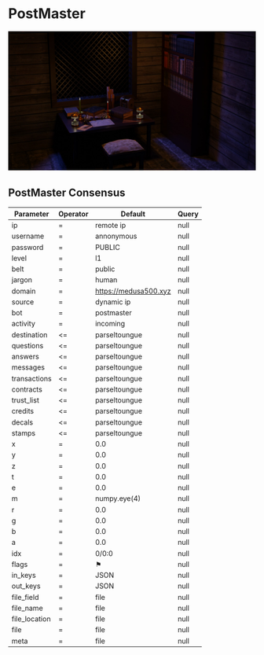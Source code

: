 # PostMaster

![PostMaster's Cabin](https://github.com/sadernalwis/Medusa500/blob/main/Consensus/PostMaster/Cabin/Cabin.jpg?raw=true)

## PostMaster Consensus

| Parameter | Operator | Default |  Query |  
| --- | --- | --- |  --- |  
|                        ip| = | remote ip |  null |  
|                  username| = | annonymous |  null |  
|                  password| = | PUBLIC |  null |  
|                     level| = | l1 |  null |  
|                      belt| = | public |  null |  
|                    jargon| = | human |  null |  
|                    domain| = | https://medusa500.xyz |  null |  
|                    source| = | dynamic ip |  null |  
|                       bot| = | postmaster |  null |  
|                  activity| = | incoming |  null |  
|               destination| <= | parseltoungue |  null |  
|                 questions| <= | parseltoungue |  null |  
|                   answers| <= | parseltoungue |  null |  
|                  messages| <= | parseltoungue |  null |  
|              transactions| <= | parseltoungue |  null |  
|                 contracts| <= | parseltoungue |  null |  
|                trust_list| <= | parseltoungue |  null |  
|                   credits| <= | parseltoungue |  null |  
|                    decals| <= | parseltoungue |  null |  
|                    stamps| <= | parseltoungue |  null |  
|                         x| = | 0.0 |  null |  
|                         y| = | 0.0 |  null |  
|                         z| = | 0.0 |  null |  
|                         t| = | 0.0 |  null |  
|                         e| = | 0.0 |  null |  
|                         m| = | numpy.eye(4) |  null |  
|                         r| = | 0.0|  null |  
|                         g| = | 0.0|  null |  
|                         b| = | 0.0|  null |  
|                         a| = | 0.0|  null |  
|                       idx| = | 0/0:0 |  null |  
|                     flags| = | ⚑ |  null |  
|                   in_keys| = | JSON |  null |  
|                  out_keys| = | JSON |  null |  
|                file_field| = | file |  null |  
|                 file_name| = | file |  null |  
|             file_location| = | file |  null |  
|                      file| = | file |  null |  
|                      meta| = | file |  null |  
